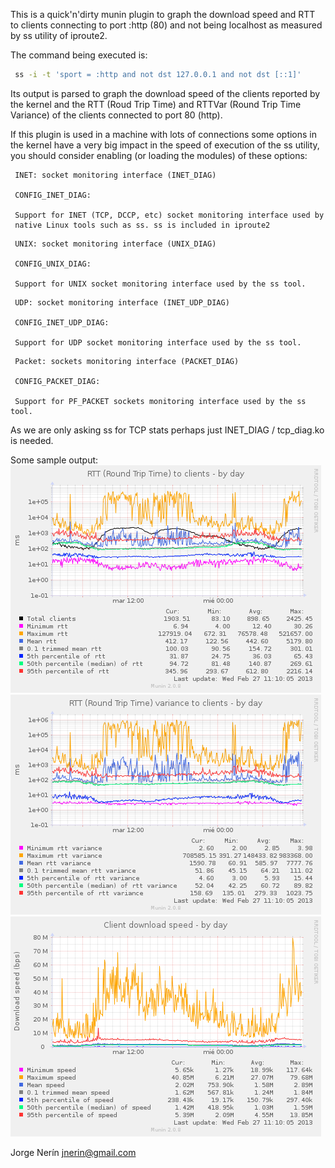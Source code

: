 This is a quick'n'dirty munin plugin to graph the download speed and RTT to
clients connecting to port :http (80) and not being localhost as measured by ss
utility of iproute2.

The command being executed is:
```bash
 ss -i -t 'sport = :http and not dst 127.0.0.1 and not dst [::1]'
```

Its output is parsed to graph the download speed of the clients reported by the
kernel and the RTT (Roud Trip Time) and RTTVar (Round Trip Time Variance) of
the clients connected to port 80 (http).

If this plugin is used in a machine with lots of connections some options in
the kernel have a very big impact in the speed of execution of the ss utility,
you should consider enabling (or loading the modules) of these options:

``` 
 INET: socket monitoring interface (INET_DIAG)

 CONFIG_INET_DIAG:

 Support for INET (TCP, DCCP, etc) socket monitoring interface used by
 native Linux tools such as ss. ss is included in iproute2
```
```
 UNIX: socket monitoring interface (UNIX_DIAG)

 CONFIG_UNIX_DIAG:

 Support for UNIX socket monitoring interface used by the ss tool.
```
```
 UDP: socket monitoring interface (INET_UDP_DIAG)

 CONFIG_INET_UDP_DIAG:

 Support for UDP socket monitoring interface used by the ss tool.
```
```
 Packet: sockets monitoring interface (PACKET_DIAG)

 CONFIG_PACKET_DIAG:

 Support for PF_PACKET sockets monitoring interface used by the ss tool.
```
As we are only asking ss for TCP stats perhaps just INET_DIAG / 
tcp_diag.ko is needed.


Some sample output:
<img src="ss_tcp_rtt-day.png"/>
<img src="ss_tcp_rttvar-day.png"/>
<img src="ss_tcp_speed-day.png"/>

Jorge Nerín <jnerin@gmail.com>
